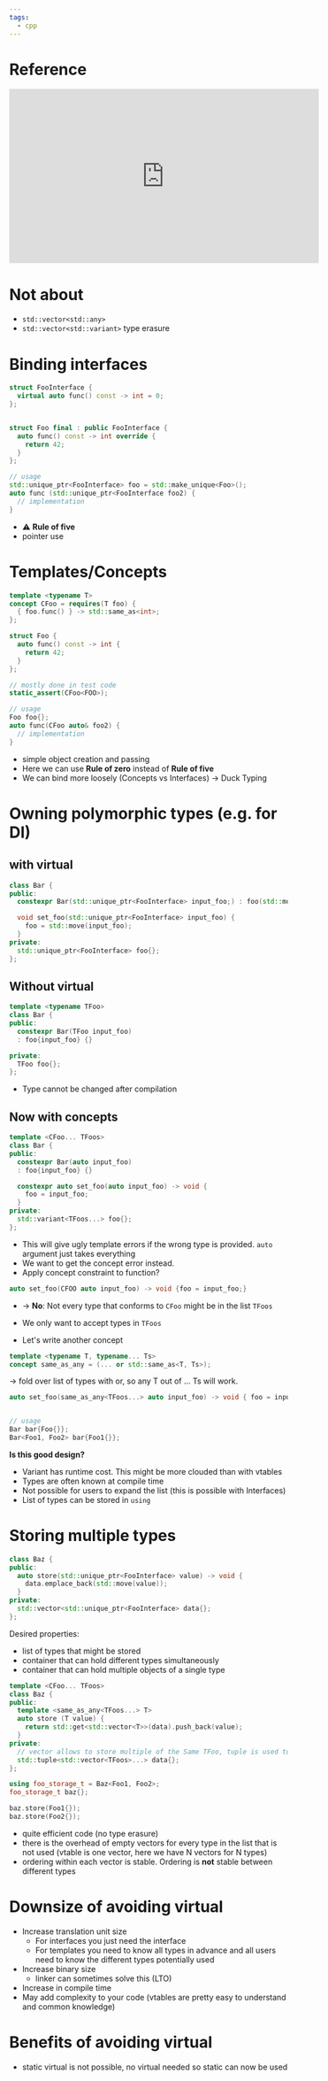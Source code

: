 ```yaml
---
tags:
  - cpp
---
```


# Reference
<iframe width="560" height="315" src="https://www.youtube-nocookie.com/embed/gTNJXVmuRRA?si=JMCcGy_Ib2EbbXXM" title="YouTube video player" frameborder="0" allow="accelerometer; autoplay; clipboard-write; encrypted-media; gyroscope; picture-in-picture; web-share" referrerpolicy="strict-origin-when-cross-origin" allowfullscreen></iframe>

# Not about
- `std::vector<std::any>`
- `std::vector<std::variant>`
type erasure


# Binding interfaces
```cpp
struct FooInterface {
  virtual auto func() const -> int = 0;
};


struct Foo final : public FooInterface {
  auto func() const -> int override {
    return 42;
  }
};

// usage
std::unique_ptr<FooInterface> foo = std::make_unique<Foo>();
auto func (std::unique_ptr<FooInterface foo2) {
  // implementation
}
```
- :warning: **Rule of five**
- pointer use
# Templates/Concepts

```cpp
template <typename T>
concept CFoo = requires(T foo) {
  { foo.func() } -> std::same_as<int>;
};

struct Foo {
  auto func() const -> int {
    return 42;
  }
};

// mostly done in test code
static_assert(CFoo<FOO>);

// usage
Foo foo{};
auto func(CFoo auto& foo2) {
  // implementation
}
```

- simple object creation and passing
- Here we can use **Rule of zero** instead of **Rule of five**
- We can bind more loosely (Concepts vs Interfaces) -> Duck Typing


# Owning polymorphic types (e.g. for DI)
## with virtual
```cpp
class Bar {
public:
  constexpr Bar(std::unique_ptr<FooInterface> input_foo;) : foo(std::move(input_foo)) {}

  void set_foo(std::unique_ptr<FooInterface> input_foo) {
    foo = std::move(input_foo);
  }
private:
  std::unique_ptr<FooInterface> foo{};
};
```


## Without virtual
```cpp
template <typename TFoo>
class Bar {
public:
  constexpr Bar(TFoo input_foo) 
  : foo{input_foo} {}

private:
  TFoo foo{};
};
```

- Type cannot be changed after compilation


## Now with concepts
```cpp
template <CFoo... TFoos>
class Bar {
public:
  constexpr Bar(auto input_foo) 
  : foo{input_foo} {}

  constexpr auto set_foo(auto input_foo) -> void {
    foo = input_foo;
  }
private:
  std::variant<TFoos...> foo{};
};
```
- This will give ugly template errors if the wrong type is provided. `auto` argument just takes everything
- We want to get the concept error instead.
- Apply concept constraint to function?
```cpp
auto set_foo(CFOO auto input_foo) -> void {foo = input_foo;}
```
- -> **No**: Not every type that conforms to `CFoo` might be in the list `TFoos`

- We only want to accept types in `TFoos`
- Let's write another concept
```cpp
template <typename T, typename... Ts>
concept same_as_any = (... or std::same_as<T, Ts>);
```
-> fold over list of types with or, so any T out of ... Ts will work.
```cpp
auto set_foo(same_as_any<TFoos...> auto input_foo) -> void { foo = input_foo;}


// usage
Bar bar{Foo{}};
Bar<Foo1, Foo2> bar{Foo1{}};
```

**Is this good design?**
- Variant has runtime cost. This might be more clouded than with vtables
- Types are often known at compile time
- Not possible for users to expand the list (this is possible with Interfaces)
- List of types can be stored in `using`


# Storing multiple types
```cpp
class Baz {
public:
  auto store(std::unique_ptr<FooInterface> value) -> void {
    data.emplace_back(std::move(value));
  }
private:
  std::vector<std::unique_ptr<FooInterface> data{};
};
```

Desired properties:
- list of types that might be stored
- container that can hold different types simultaneously
- container that can hold multiple objects of a single type

```cpp
template <CFoo... TFoos>
class Baz {
public:
  template <same_as_any<TFoos...> T>
  auto store (T value) {
    return std::get<std::vector<T>>(data).push_back(value);
  }
private:
  // vector allows to store multiple of the Same TFoo, tuple is used to store multiple vectors of different TFoos
  std::tuple<std::vector<TFoos>...> data{};
};

using foo_storage_t = Baz<Foo1, Foo2>;
foo_storage_t baz{};

baz.store(Foo1{});
baz.store(Foo2{});
```

- quite efficient code (no type erasure)
- there is the overhead of empty vectors for every type in the list that is not used (vtable is one vector, here we have N vectors for N types)
- ordering within each vector is stable. Ordering is **not** stable between different types

# Downsize of avoiding virtual

- Increase translation unit size
  - For interfaces you just need the interface
  - For templates you need to know all types in advance and all users need to know the different types potentially used
- Increase binary size
  - linker can sometimes solve this (LTO)
- Increase in compile time
- May add complexity to your code (vtables are pretty easy to understand and common knowledge)

# Benefits of avoiding virtual

- static virtual is not possible, no virtual needed so static can now be used


























